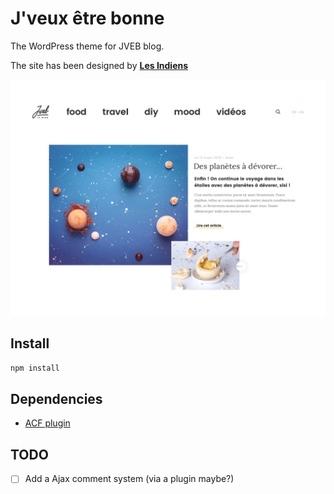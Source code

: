 # J'veux être bonne

The WordPress theme for JVEB blog.

The site has been designed by [__Les Indiens__](http://lesindiens.fr/)

![Screenshot](screenshot.png)

## Install

```bash
npm install
```

## Dependencies

- [ACF plugin](https://www.advancedcustomfields.com/)

## TODO

- [ ] Add a Ajax comment system (via a plugin maybe?)
